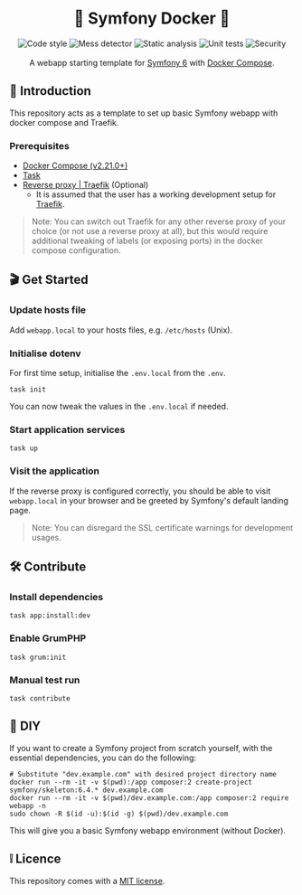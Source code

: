 <h1 align="center">🎼 Symfony Docker 🐋</h1>

<div align="center">
    <img src="https://img.shields.io/github/actions/workflow/status/toshy/symfony-docker/phpcs.yml?branch=main&label=PHPCS" alt="Code style">
    <img src="https://img.shields.io/github/actions/workflow/status/toshy/symfony-docker/phpmd.yml?branch=main&label=PHPMD" alt="Mess detector">
    <img src="https://img.shields.io/github/actions/workflow/status/toshy/symfony-docker/phpstan.yml?branch=main&label=PHPStan" alt="Static analysis">
    <img src="https://img.shields.io/github/actions/workflow/status/toshy/symfony-docker/phpunit.yml?branch=main&label=PHPUnit" alt="Unit tests">
    <img src="https://img.shields.io/github/actions/workflow/status/toshy/symfony-docker/security.yml?branch=main&label=Security" alt="Security">
    <br />
    <br />
    A webapp starting template for <a href="https://symfony.com/doc/current/setup.html">Symfony 6</a> with <a href="https://docs.docker.com/compose/install/">Docker Compose</a>.
</div>

## 📜 Introduction

This repository acts as a template to set up basic Symfony webapp with docker compose and Traefik.

### Prerequisites

* [Docker Compose (v2.21.0+)](https://docs.docker.com/compose/install/)
* [Task](https://taskfile.dev/installation/)
* [Reverse proxy | Traefik](https://doc.traefik.io/traefik/) (Optional)
    * It is assumed that the user has a working development setup for [Traefik](https://doc.traefik.io/traefik/).

> Note: You can switch out Traefik for any other reverse proxy of your choice (or not use a reverse proxy at all), but
> this would require additional tweaking of labels (or exposing ports) in the docker compose configuration.

## 🎬 Get Started

### Update hosts file

Add `webapp.local` to your hosts files, e.g. `/etc/hosts` (Unix).

### Initialise dotenv

For first time setup, initialise the `.env.local` from the `.env`.

```shell
task init
```

You can now tweak the values in the `.env.local` if needed.

### Start application services

```shell
task up
```

### Visit the application

If the reverse proxy is configured correctly, you should be able to visit `webapp.local` in your browser and be
greeted by Symfony's default landing page.

> Note: You can disregard the SSL certificate warnings for development usages.

## 🛠️ Contribute

### Install dependencies

```shell
task app:install:dev
```

### Enable GrumPHP

```shell
task grum:init
```

### Manual test run

```shell
task contribute
```

## 🧰 DIY

If you want to create a Symfony project from scratch yourself, with the essential dependencies, you
can do the following:

```shell
# Substitute "dev.example.com" with desired project directory name
docker run --rm -it -v $(pwd):/app composer:2 create-project symfony/skeleton:6.4.* dev.example.com
docker run --rm -it -v $(pwd)/dev.example.com:/app composer:2 require webapp -n
sudo chown -R $(id -u):$(id -g) $(pwd)/dev.example.com
 ```

This will give you a basic Symfony webapp environment (without Docker).

## ❕ Licence

This repository comes with a [MIT license](./LICENSE).
